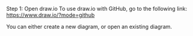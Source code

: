Step 1: Open draw.io
To use draw.io with GitHub, go to the following link: https://www.draw.io/?mode=github

You can either create a new diagram, or open an existing diagram.
